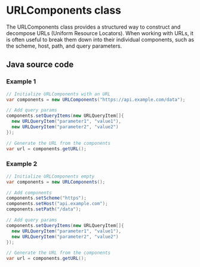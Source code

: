 # URLComponents class
The URLComponents class provides a structured way to construct and decompose URLs (Uniform Resource Locators). When working with URLs, it is often useful to break them down into their individual components, such as the scheme, host, path, and query parameters.

## Java source code

### Example 1
```java
// Initialize URLComponents with an URL
var components = new URLComponents("https://api.example.com/data");

// Add query params
components.setQueryItems(new URLQueryItem[]{
  new URLQueryItem("parameter1", "value1"),
  new URLQueryItem("parameter2", "value2")
});

// Generate the URL from the components
var url = components.getURL();
```

### Example 2
```java
// Initialize URLComponents empty
var components = new URLComponents();

// Add components
components.setScheme("https");
components.setHost("api.example.com");
components.setPath("/data");

// Add query params
components.setQueryItems(new URLQueryItem[]{
  new URLQueryItem("parameter1", "value1"),
  new URLQueryItem("parameter2", "value2")
});

// Generate the URL from the components
var url = components.getURL();
```
